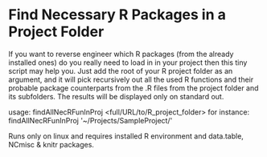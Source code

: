 # Find Necessary R Packages in a Project Folder
If you want to reverse engineer which R packages (from the already installed ones) do you really need to load in in your project then this tiny script may help you. Just add the root of your R project folder as an argument,
and it will pick recursively out all the used R functions and their probable package counterparts from the .R files
from the project folder and its subfolders.
The results will be displayed only on standard out.

usage:        findAllNecRFunInProj <full/URL/to/R_project_folder>
for instance: findAllNecRFunInProj '~/Projects/SampleProject/'

Runs only on linux and requires installed R environment and data.table, NCmisc & knitr packages.
